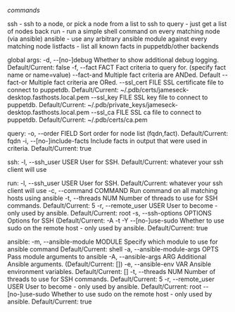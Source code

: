 *commands*

ssh - ssh to a node, or pick a node from a list to ssh to
query - just get a list of nodes back
run - run a simple shell command on every matching node (via ansible)
ansible - use any arbitrary ansible module against every matching node
listfacts - list all known facts in puppetdb/other backends


global args:
    -d, --[no-]debug                 Whether to show additional debug logging. Default/Current: false
    -f, --fact FACT                  Fact criteria to query for. (specify fact name or name=value)
        --fact-and                   Multiple fact criteria are ANDed. Default
        --fact-or                    Multiple fact criteria are ORed.
        --ssl_cert FILE              SSL certificate file to connect to puppetdb. Default/Current: ~/.pdb/certs/jameseck-desktop.fasthosts.local.pem
        --ssl_key FILE               SSL key file to connect to puppetdb. Default/Current: ~/.pdb/private_keys/jameseck-desktop.fasthosts.local.pem
        --ssl_ca FILE                SSL ca file to connect to puppetdb. Default/Current: ~/.pdb/certs/ca.pem

query:
    -o, --order FIELD                Sort order for node list (fqdn,fact). Default/Current: fqdn
    -i, --[no-]include-facts         Include facts in output that were used in criteria. Default/Current: true

ssh:
    -l, --ssh_user USER              User for SSH. Default/Current: whatever your ssh client will use

run:
    -l, --ssh_user USER              User for SSH. Default/Current: whatever your ssh client will use
    -c, --command COMMAND            Run command on all matching hosts using ansible
    -t, --threads NUM                Number of threads to use for SSH commands. Default/Current: 5
    -r, --remote_user USER           User to become - only used by ansible. Default/Current: root
    -s, --ssh-options OPTIONS        Options for SSH (Default/Current: -A -t -Y
        --[no-]use-sudo              Whether to use sudo on the remote host - only used by ansible. Default/Current: true

ansible:
    -m, --ansible-module MODULE      Specify which module to use for ansible command Default/Current: shell
    -a, --ansible-module-args OPTS   Pass module arguments to ansible
    -A, --ansible-args ARG           Additional Ansible arguments. (Default/Current: [])
    -e, --ansible-env VAR            Ansible environment variables. Default/Current: []
    -t, --threads NUM                Number of threads to use for SSH commands. Default/Current: 5
    -r, --remote_user USER           User to become - only used by ansible. Default/Current: root
        --[no-]use-sudo              Whether to use sudo on the remote host - only used by ansible. Default/Current: true

